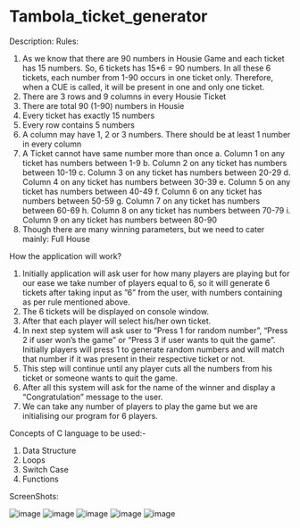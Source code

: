 # Tambola_ticket_generator

Description:
Rules: 
1. As we know that there are 90 numbers in Housie Game and each ticket has 15 numbers. So, 6 tickets has 15*6 = 90 numbers. In all these 6 tickets, each number from 1-90 occurs in one ticket only. Therefore, when a CUE is called, it will be present in one and only one ticket.
2. There are 3 rows and 9 columns in every Housie Ticket 
3. There are total 90 (1-90) numbers in Housie
4. Every ticket has exactly 15 numbers
5. Every row contains 5 numbers 
6. A column may have 1, 2 or 3 numbers. There should be at least 1 number in every column
7. A Ticket cannot have same number more than once 
a. Column 1 on any ticket has numbers between 1-9 
b. Column 2 on any ticket has numbers between 10-19
c. Column 3 on any ticket has numbers between 20-29
d. Column 4 on any ticket has numbers between 30-39 
e. Column 5 on any ticket has numbers between 40-49 
f. Column 6 on any ticket has numbers between 50-59 
g. Column 7 on any ticket has numbers between 60-69
h. Column 8 on any ticket has numbers between 70-79 
i. Column 9 on any ticket has numbers between 80-90
8. Though there are many winning parameters, but we need to cater mainly: Full House

How the application will work?
1. Initially application will ask user for how many players are playing but for our ease we take number of players equal to 6, so it will generate 6 tickets after taking input as ”6” from the user, with numbers containing as per rule mentioned above. 
2. The 6 tickets will be displayed on console window.
3. After that each player will select his/her own ticket.
4. In next step system will ask user to “Press 1 for random number”, “Press 2 if user won’s the game” or “Press 3 if user wants to quit the game”. Initially players will press 1 to generate random numbers and will match that number if it was present in their respective ticket or not.
5. This step will continue until any player cuts all the numbers from his ticket or someone wants to quit the game.
6. After all this system will ask for the name of the winner and display a “Congratulation” message to the user. 
7. We can take any number of players to play the game but we are initialising our program for 6 players.


Concepts of C language to be used:-
1.	 Data Structure
2.	 Loops
3.	 Switch Case
4.	 Functions

ScreenShots:

![image](https://user-images.githubusercontent.com/94990169/176446561-f7b94e6b-831f-43a3-a6e4-7dcafa368a7b.png)
![image](https://user-images.githubusercontent.com/94990169/176446656-7fd39023-3e81-4196-9b99-c02eddd43871.png)
![image](https://user-images.githubusercontent.com/94990169/176446690-f3ec92dd-6d72-4389-adeb-7007c5e16746.png)
![image](https://user-images.githubusercontent.com/94990169/176446709-f810cb94-6a28-4580-a3cb-d4033930709d.png)
![image](https://user-images.githubusercontent.com/94990169/176446960-56e8ba9d-8b2f-4a56-bfb3-423336ffd055.png)
